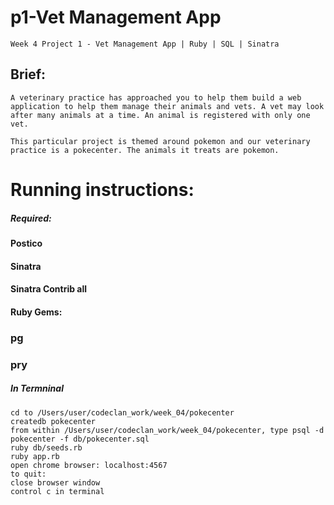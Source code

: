 # p1-Vet Management App
    Week 4 Project 1 - Vet Management App | Ruby | SQL | Sinatra
## Brief:
    A veterinary practice has approached you to help them build a web application to help them manage their animals and vets. A vet may look after many animals at a time. An animal is registered with only one vet.

    This particular project is themed around pokemon and our veterinary practice is a pokecenter. The animals it treats are pokemon.
# Running instructions:
##### Required:
#### Postico
#### Sinatra
#### Sinatra Contrib all
#### Ruby Gems:
###   pg
###   pry
##### In Termninal
    cd to /Users/user/codeclan_work/week_04/pokecenter
    createdb pokecenter
    from within /Users/user/codeclan_work/week_04/pokecenter, type psql -d pokecenter -f db/pokecenter.sql
    ruby db/seeds.rb
    ruby app.rb
    open chrome browser: localhost:4567
    to quit:
    close browser window
    control c in terminal